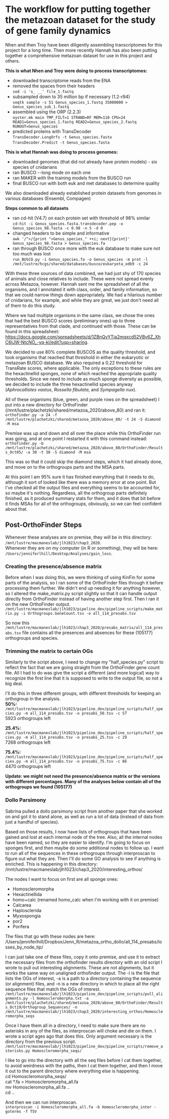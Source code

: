 # The workflow for putting together the metazoan dataset for the study of gene family dynamics  

Nhen and then Troy have been diligently assembling transcriptomes for this project for a long time. Then more recently Hannah has also been putting together a comprehensive metazoan dataset for use in this project and others.   

**This is what Nhen and Troy were doing to process transcriptomes:**  
- downloaded transcriptome reads from the ENA  
- removed the spaces from their headers  
    `sed -i 's_ __' file_1.fastq`  
- subsampled down to 35 million bp if necessary (1.2-r94)  
    `seqtk sample -s 51 Genus_species_1.fastq 35000000 > Genus_species_sub_1.fastq`  
- assembled using the ORP (2.2.3)  
    `oyster.mk main TMP_FILT=1 STRAND=RF MEM=110 CPU=24 READ1=Genus_species_1.fastq READ2=Genus_species_2.fastq RUNOUT=Genus_species`  
- predicted proteins with TransDecoder  
    `TransDecoder.LongOrfs -t Genus_species.fasta`  
    `TransDecoder.Predict -t Genus_species.fasta`  

**This is what Hannah was doing to process genomes:**  
- downloaded genomes (that did not already have protein models) - six species of cnidarians  
- ran BUSCO --long mode on each one  
- ran MAKER with the training models from the BUSCO run  
- final BUSCO run with both euk and met databases to determine quality  

We also downloaded already established protein datasets from genomes in various databases (Ensembl, Compagen)  

**Steps common to all datasets**  
- ran cd-hit (V4.7) on each protein set with threshold of 98% similar  
    `cd-hit -i Genus_species.fasta.transdecoder.pep -o Genus_species_98.fasta -c 0.98 -n 5 -d 0`  
- changed headers to be simple and informative  
    `awk '/^>/{print ">Genus_species_" ++i; next}{print}' Genus_species_98.fasta > Genus_species.fa`  
- ran through BUSCO once more with the euk database to make sure not too much was lost  
    `run_BUSCO.py -i Genus_species.fa -o Genus_species -m prot -l /mnt/lustre/hcgs/shared/databases/busco/eukaryota_odb9 -c 24`  


With these three sources of data combined, we had just shy of 170 species of animals and close relatives to include. These were not spread evenly across Metazoa, however. Hannah sent me the spreadsheet of all the organisms, and I annotated it with class, order, and family information, so that we could narrow things down appropriately. We had a hilarious number of cnidarians, for example, and while they are great, we just don't need all of them to do this study.  

Where we had multiple organisms in the same class, we chose the ones that had the best BUSCO scores (preliminary ones) up to three representatives from that clade, and continued with those. These can be found in this spreadsheet: https://docs.google.com/spreadsheets/d/1ZBnQyYTja2mqxcd52VBv6Z_XhC6IJW-NtcNO_-yq-kI/edit?usp=sharing.  

We decided to use 80% complete BUSCOS as the quality threshold, and took organisms that reached that threshold in either the eukaryotic or metazoan BUSCO database. We also required a 0.22 threshold for TransRate scores, where applicable. The only exceptions to these rules are the hexactinellid sponges, none of which reached the appropriate quality thresholds. Since we need to include as much sponge diversity as possible, we decided to include the three hexactinellid species anyway (*Aphrocallistes vastus*, *Rossella fibulata*, and *Sympagella nux*).  

All of these organisms (blue, green, and purple rows on the spreadsheet) I put into a new directory for OrthoFinder (/mnt/lustre/plachetzki/shared/metazoa_2020/above_80) and ran it:  
`orthofinder.py -a 24 -f /mnt/lustre/plachetzki/shared/metazoa_2020/above_80/ -t 24 -S diamond -M msa`


Premise was up and down and all over the place while this OrthoFinder run was going, and at one point I restarted it with this command instead:  
`orthofinder.py -b /mnt/lustre/plachetzki/shared/metazoa_2020/above_80/OrthoFinder/Results_Oct05/ -a 30 -t 30 -S diamond -M msa`  

This was so that it could skip the diamond steps, which it had already done, and move on to the orthogroups parts and the MSA parts.  

At this point I am 95% sure it has finished everything that it needs to do, although it sort of looked like there was a memory error at one point. But I've checked all the output files and everything seems to be accounted for, so maybe it's nothing. Regardless, all the orthogroup parts definitely finished, as it produced summary stats for them, and it does that bit before it finds MSAs for all of the orthogroups, obviously, so we can feel confident about that.  


## Post-OrthoFinder Steps  

Whenever these analyses are on premise, they will be in this directory: `/mnt/lustre/macmaneslab/jlh1023/chap3_2020`.  
Whenever they are on my computer (in R or something), they will be here: `/Users/jenniferlhill/Desktop/Analyses/gain_loss`.  



### Creating the presence/absence matrix  

Before when I was doing this, we were thinking of using KinFin for some parts of the analysis, so I ran some of the OrthoFinder files through it before processing them further. We didn't end up needing it for anything however, so I altered the make_matrix.py script slightly so that it can handle output directly from OrthoFinder instead of having another step first. Then I ran it on the new OrthoFinder output.  
`/mnt/lustre/macmaneslab/jlh1023/pipeline_dev/pipeline_scripts/make_matrix.py -i Orthogroups.GeneCount.tsv -o all_114_presabs.tsv`  

So now this `/mnt/lustre/macmaneslab/jlh1023/chap3_2020/presabs_matrix/all_114_presabs.tsv` file contains all the presences and absences for these (105177) orthogroups and species.  

### Trimming the matrix to certain OGs  

Similarly to the script above, I need to change my "half_species.py" script to reflect the fact that we are going straight from the OrthoFinder gene count file. All I had to do was give the script a different (and more logical) way to recognize the first line that it is supposed to write to the output file, so not a big deal.  

I'll do this in three different groups, with different thresholds for keeping an orthogroup in the analysis.  
**50%:** `/mnt/lustre/macmaneslab/jlh1023/pipeline_dev/pipeline_scripts/half_species.py -m all_114_presabs.tsv -o presabs_50.tsv -c 57`  
5923 orthogroups left  

**25.4%:** `/mnt/lustre/macmaneslab/jlh1023/pipeline_dev/pipeline_scripts/half_species.py -m all_114_presabs.tsv -o presabs_25.tsv -c 29`  
7268 orthogroups left  

**75.4%:** `/mnt/lustre/macmaneslab/jlh1023/pipeline_dev/pipeline_scripts/half_species.py -m all_114_presabs.tsv -o presabs_75.tsv -c 86`  
4470 orthogroups left  


**Update: we might not need the presence/absence matrix or the versions with different percentages. Many of the analyses below contain all of the orthogroups we found (105177)**  


### Dollo Parsimony  

Sabrina pulled a dollo parsimony script from another paper that she worked on and got it to stand alone, as well as run a lot of data (instead of data from just a handful of species).  

Based on those results, I now have lists of orthogroups that have been gained and lost at each internal node of the tree. Also, all the internal nodes have been named, so they are easier to identify. I'm going to focus on sponges first, and then maybe do some additional nodes to follow up. I want to run all of the sequences in these orthogroups through interproscan to figure out what they are. Then I'll do some GO analysis to see if anything is enriched. This is happening in this directory: /mnt/lustre/macmaneslab/jlh1023/chap3_2020/interesting_orthos/

The nodes I want to focus on first are all sponge ones:  
- Homoscleromorpha  
- Hexactinellida  
- homo+calc (renamed homo_calc when I'm working with it on premise)  
- Calcarea  
- Haplosclerida  
- Myxospongia  
- por2  
- Porifera  

The files that go with these nodes are here: /Users/jenniferlhill/Dropbox/Jenn_R/metazoa_ortho_dollo/all_114_presabs/losses_by_node_tip/  

I can just take one of these files, copy it onto premise, and use it to extract the necessary files from the orthofinder results directory with an old script I wrote to pull out interesting alignments. These are not alignments, but it works the same way on unaligned orthofinder output. The -l is the file that lists the OGs of interest, -a is a path to a directory containing the sequence (or alignment) files, and -n is a new directory in which to place all the right sequence files that match the OGs of interest.  
`/mnt/lustre/macmaneslab/jlh1023/pipeline_dev/pipeline_scripts/pull_alignments.py -l Homoscleromorpha.txt -a /mnt/lustre/plachetzki/shared/metazoa_2020/above_80/OrthoFinder/Results_Oct19/Orthogroup_Sequences/ -n /mnt/lustre/macmaneslab/jlh1023/chap3_2020/interesting_orthos/Homoscleromorpha_seqs`  

Once I have them all in a directory, I need to make sure there are no asterisks in any of the files, as interproscan will choke and die on them. I wrote a script ages ago that does this. Only argument necessary is the directory from the previous script.    
`/mnt/lustre/macmaneslab/jlh1023/pipeline_dev/pipeline_scripts/remove_asterisks.py Homoscleromorpha_seqs/`  

I like to go into the directory with all the seq files before I cat them together, to avoid weirdness with the paths, then I cat them together, and then I move it out to the parent directory where everything else is happening.  
    cd Homoscleromorpha_seqs/  
    cat *.fa > Homoscleromorpha_all.fa  
    mv Homoscleromorpha_all.fa ..  
    cd ..  

And then we can run interproscan.  
`interproscan -i Homoscleromorpha_all.fa -b Homoscleromorpha_inter -goterms -f TSV`
